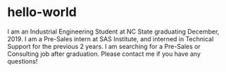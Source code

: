 # hello-world

I am an Industrial Engineering Student at NC State graduating December, 2019.
I am a Pre-Sales intern at SAS Institute, and interned in Technical Support for the previous 2 years. 
I am searching for a Pre-Sales or Consulting job after graduation.
Please contact me if you have any questions!
